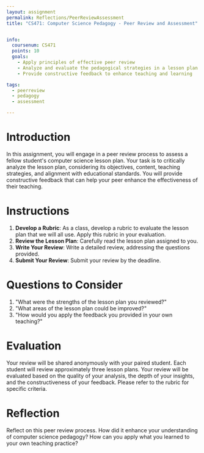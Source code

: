 ```yaml
---
layout: assignment
permalink: Reflections/PeerReviewAssessment
title: "CS471: Computer Science Pedagogy - Peer Review and Assessment"


info:
  coursenum: CS471
  points: 10
  goals:
    - Apply principles of effective peer review
    - Analyze and evaluate the pedagogical strategies in a lesson plan
    - Provide constructive feedback to enhance teaching and learning

tags:
  - peerreview
  - pedagogy
  - assessment

---
```


# Introduction
In this assignment, you will engage in a peer review process to assess a fellow student's computer science lesson plan. Your task is to critically analyze the lesson plan, considering its objectives, content, teaching strategies, and alignment with educational standards. You will provide constructive feedback that can help your peer enhance the effectiveness of their teaching.

# Instructions
1. **Develop a Rubric**: As a class, develop a rubric to evaluate the lesson plan that we will all use.  Apply this rubric in your evaluation.
2. **Review the Lesson Plan**: Carefully read the lesson plan assigned to you.
3. **Write Your Review**: Write a detailed review, addressing the questions provided.
4. **Submit Your Review**: Submit your review by the deadline.

# Questions to Consider
1. "What were the strengths of the lesson plan you reviewed?"
2. "What areas of the lesson plan could be improved?"
3. "How would you apply the feedback you provided in your own teaching?"

# Evaluation
Your review will be shared anonymously with your paired student.  Each student will review approximately three lesson plans.  Your review will be evaluated based on the quality of your analysis, the depth of your insights, and the constructiveness of your feedback. Please refer to the rubric for specific criteria.

# Reflection
Reflect on this peer review process. How did it enhance your understanding of computer science pedagogy? How can you apply what you learned to your own teaching practice?
